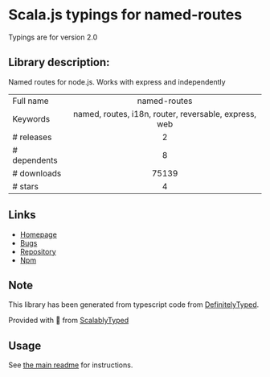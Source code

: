 
# Scala.js typings for named-routes

Typings are for version 2.0

## Library description:
Named routes for node.js. Works with express and independently

|                    |                 |
| ------------------ | :-------------: |
| Full name          | named-routes |
| Keywords           | named, routes, i18n, router, reversable, express, web |
| # releases         | 2 |
| # dependents       | 8 |
| # downloads        | 75139 |
| # stars            | 4 |

## Links
- [Homepage](https://github.com/alubbe/named-routes#readme)
- [Bugs](https://github.com/alubbe/named-routes/issues)
- [Repository](https://github.com/alubbe/named-routes)
- [Npm](https://www.npmjs.com/package/named-routes)
    


## Note
This library has been generated from typescript code from [DefinitelyTyped](https://definitelytyped.org).

Provided with :purple_heart: from [ScalablyTyped](https://github.com/oyvindberg/ScalablyTyped)

## Usage
See [the main readme](../../readme.md) for instructions.



